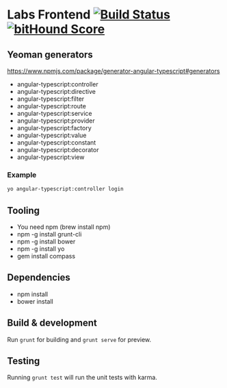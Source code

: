 # Labs Frontend [![Build Status](https://travis-ci.org/clearbooks/labs-frontend.svg)](https://travis-ci.org/clearbooks/labs-frontend) [![bitHound Score](https://www.bithound.io/github/clearbooks/labs-frontend/badges/score.svg)](https://www.bithound.io/github/clearbooks/labs-frontend/master)

## Yeoman generators
https://www.npmjs.com/package/generator-angular-typescript#generators

* angular-typescript:controller
* angular-typescript:directive
* angular-typescript:filter
* angular-typescript:route
* angular-typescript:service
* angular-typescript:provider
* angular-typescript:factory
* angular-typescript:value
* angular-typescript:constant
* angular-typescript:decorator
* angular-typescript:view

### Example
```bash
yo angular-typescript:controller login
```

## Tooling

* You need npm (brew install npm)
* npm -g install grunt-cli
* npm -g install bower
* npm -g install yo
* gem install compass
 
## Dependencies

* npm install
* bower install

## Build & development

Run `grunt` for building and `grunt serve` for preview.

## Testing

Running `grunt test` will run the unit tests with karma.

